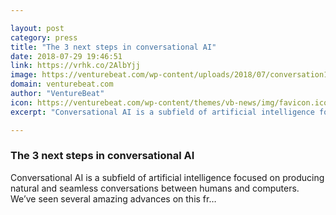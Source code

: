 ```yaml
---

layout: post
category: press
title: "The 3 next steps in conversational AI"
date: 2018-07-29 19:46:51
link: https://vrhk.co/2AlbYjj
image: https://venturebeat.com/wp-content/uploads/2018/07/conversation1.jpg?fit=4649%2C3071&strip=all
domain: venturebeat.com
author: "VentureBeat"
icon: https://venturebeat.com/wp-content/themes/vb-news/img/favicon.ico
excerpt: "Conversational AI is a subfield of artificial intelligence focused on producing natural and seamless conversations between humans and computers. We’ve seen several amazing advances on this fr…"

---
```


### The 3 next steps in conversational AI

Conversational AI is a subfield of artificial intelligence focused on producing natural and seamless conversations between humans and computers. We’ve seen several amazing advances on this fr…